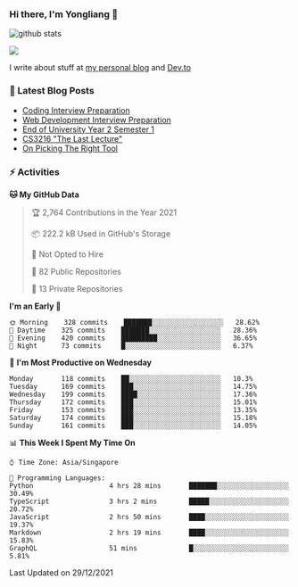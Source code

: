 ### Hi there, I'm Yongliang 👋 
<!--
**tlylt/tlylt** is a ✨ _special_ ✨ repository because its `README.md` (this file) appears on your GitHub profile.

Here are some ideas to get you started:

- 🔭 I’m currently working on ...
- 🌱 I’m currently learning ...
- 👯 I’m looking to collaborate on ...
- 🤔 I’m looking for help with ...
- 💬 Ask me about ...
- 📫 How to reach me: ...
- 😄 Pronouns: ...
- ⚡ Fun fact: ...
-->
![github stats](https://komarev.com/ghpvc/?username=tlylt&color=green&style=plastic)

<img
align="center"
src="https://github-readme-stats.vercel.app/api/?username=tlylt&theme=dracula"
/>

I write about stuff at [my personal blog](https://www.yongliangliu.com/) and [Dev.to](https://dev.to/tlylt)

### 📕 Latest Blog Posts

<!-- BLOG-POST-LIST:START -->
- [Coding Interview Preparation](https://www.yongliangliu.com/blog/coding-interview-prep/)
- [Web Development Interview Preparation](https://www.yongliangliu.com/blog/web-dev-interview-prep/)
- [End of University Year 2 Semester 1](https://www.yongliangliu.com/blog/year-2-sem-1/)
- [CS3216 &quot;The Last Lecture&quot;](https://www.yongliangliu.com/blog/cs3216-the-last-lecture/)
- [On Picking The Right Tool](https://www.yongliangliu.com/blog/on-picking-the-right-tool/)
<!-- BLOG-POST-LIST:END -->

### ⚡ Activities
<!--START_SECTION:waka-->
**🐱 My GitHub Data** 

> 🏆 2,764 Contributions in the Year 2021
 > 
> 📦 222.2 kB Used in GitHub's Storage 
 > 
> 🚫 Not Opted to Hire
 > 
> 📜 82 Public Repositories 
 > 
> 🔑 13 Private Repositories  
 > 
**I'm an Early 🐤** 

```text
🌞 Morning    328 commits    ███████░░░░░░░░░░░░░░░░░░   28.62% 
🌆 Daytime    325 commits    ███████░░░░░░░░░░░░░░░░░░   28.36% 
🌃 Evening    420 commits    █████████░░░░░░░░░░░░░░░░   36.65% 
🌙 Night      73 commits     █░░░░░░░░░░░░░░░░░░░░░░░░   6.37%

```
📅 **I'm Most Productive on Wednesday** 

```text
Monday       118 commits    ██░░░░░░░░░░░░░░░░░░░░░░░   10.3% 
Tuesday      169 commits    ███░░░░░░░░░░░░░░░░░░░░░░   14.75% 
Wednesday    199 commits    ████░░░░░░░░░░░░░░░░░░░░░   17.36% 
Thursday     172 commits    ███░░░░░░░░░░░░░░░░░░░░░░   15.01% 
Friday       153 commits    ███░░░░░░░░░░░░░░░░░░░░░░   13.35% 
Saturday     174 commits    ███░░░░░░░░░░░░░░░░░░░░░░   15.18% 
Sunday       161 commits    ███░░░░░░░░░░░░░░░░░░░░░░   14.05%

```


📊 **This Week I Spent My Time On** 

```text
⌚︎ Time Zone: Asia/Singapore

💬 Programming Languages: 
Python                   4 hrs 28 mins       ███████░░░░░░░░░░░░░░░░░░   30.49% 
TypeScript               3 hrs 2 mins        █████░░░░░░░░░░░░░░░░░░░░   20.72% 
JavaScript               2 hrs 50 mins       ████░░░░░░░░░░░░░░░░░░░░░   19.37% 
Markdown                 2 hrs 19 mins       ████░░░░░░░░░░░░░░░░░░░░░   15.83% 
GraphQL                  51 mins             █░░░░░░░░░░░░░░░░░░░░░░░░   5.81%

```


 Last Updated on 29/12/2021
<!--END_SECTION:waka-->